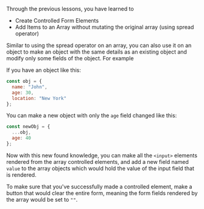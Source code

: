 Through the previous lessons, you have learned to
 - Create Controlled Form Elements
 - Add Items to an Array without mutating the original array (using spread operator)

Similar to using the spread operator on an array, you can also use it on an object to make an object with the same details as an existing object and modify only some fields of the object. For example

If you have an object like this:
```js
const obj = {
  name: "John",
  age: 30,
  location: "New York"
};
```
You can make a new object with only the `age` field changed like this:
```js
const newObj = {
  ...obj,
  age: 40
};
```

Now with this new found knowledge, you can make all the `<input>` elements rendered from the array controlled elements, and add a new field named `value` to the array objects which would hold the value of the input field that is rendered.

To make sure that you've successfully made a controlled element, make a button that would clear the entire form, meaning the form fields rendered by the array would be set to `""`.